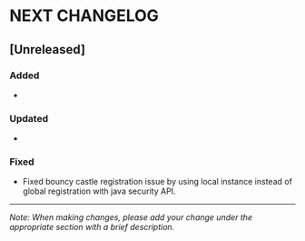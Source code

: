 # NEXT CHANGELOG

## [Unreleased]

### Added
-

### Updated
- 

### Fixed
- Fixed bouncy castle registration issue by using local instance instead of global registration with java security API.

---
*Note: When making changes, please add your change under the appropriate section with a brief description.* 